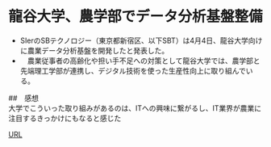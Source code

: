# 龍谷大学、農学部でデータ分析基盤整備  
- SIerのSBテクノロジー（東京都新宿区、以下SBT）は4月4日、龍谷大学向けに農業データ分析基盤を開発したと発表した。
- 　農業従事者の高齢化や担い手不足への対策として龍谷大学では、農学部と先端理工学部が連携し、デジタル技術を使った生産性向上に取り組んでいる。

##　感想  
大学でこういった取り組みがあるのは、ITへの興味に繋がるし、IT業界が農業に注目するきっかけにもなると感じた  

[URL]()
